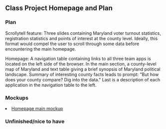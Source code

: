 ## Class Project Homepage and Plan 

### Plan
Scrollytell feature:  Three slides containing Maryland voter turnout statistics, registration statistics and points of interest at the county level. Ideally, this format would compel the user to scroll through some data before encountering the main homepage.
<p>Homepage: A navigation table containing links to all three team apps is located on the left side of the browser. In the main section, a county-level map of Maryland and text table giving a brief synopsis of Maryland political landscape.  Summary of interesting county facts leads to prompt: "But how does your county compare? Dig into the data." Last is a description of each application in the navigation table to the left.</p>

### Mockups
<li><a href="https://github.com/NewsAppsUMD/maryland_voter_data/blob/main/homepage/news_app.png">Homepage main mockup</a>

### Unfinished/nice to have
